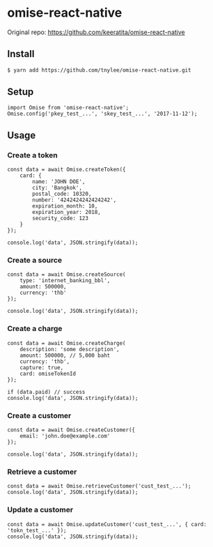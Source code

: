 # omise-react-native

Original repo: https://github.com/keeratita/omise-react-native

## Install

```sh
$ yarn add https://github.com/tnylee/omise-react-native.git
```

## Setup

```
import Omise from 'omise-react-native';
Omise.config('pkey_test_...', 'skey_test_...', '2017-11-12');
```

## Usage
### Create a token
```
const data = await Omise.createToken({
    card: {
        name: 'JOHN DOE',
        city: 'Bangkok',
        postal_code: 10320,
        number: '4242424242424242',
        expiration_month: 10,
        expiration_year: 2018,
        security_code: 123
    }
});

console.log('data', JSON.stringify(data));
```

### Create a source
```
const data = await Omise.createSource(
    type: 'internet_banking_bbl',
    amount: 500000,
    currency: 'thb'
});

console.log('data', JSON.stringify(data));
```

### Create a charge
```
const data = await Omise.createCharge(
    description: 'some description',
    amount: 500000, // 5,000 baht
    currency: 'thb',
    capture: true,
    card: omiseTokenId
});

if (data.paid) // success
console.log('data', JSON.stringify(data));
```

### Create a customer
```
const data = await Omise.createCustomer({
    email: 'john.doe@example.com'
});

console.log('data', JSON.stringify(data));
```

### Retrieve a customer
```
const data = await Omise.retrieveCustomer('cust_test_...');
console.log('data', JSON.stringify(data));
```

### Update a customer
```
const data = await Omise.updateCustomer('cust_test_...', { card: 'tokn_test_...' });
console.log('data', JSON.stringify(data));
```